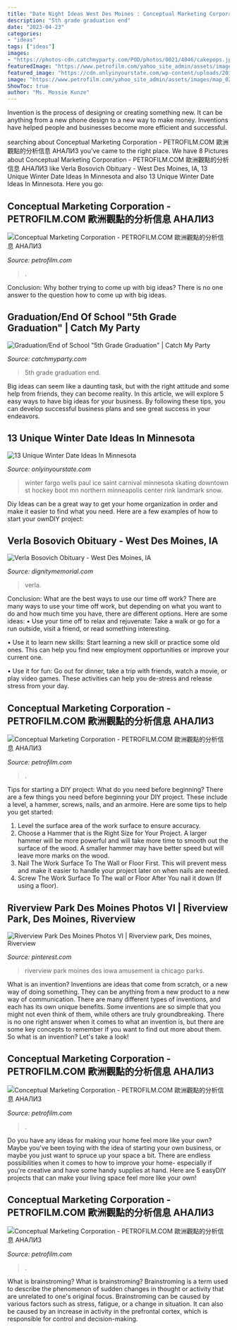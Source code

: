 ```yaml
---
title: "Date Night Ideas West Des Moines : Conceptual Marketing Corporation"
description: "5th grade graduation end"
date: "2023-04-23"
categories:
- "ideas"
tags: ["ideas"]
images:
- "https://photos-cdn.catchmyparty.com/POD/photos/0021/4046/cakepops.jpg"
featuredImage: "https://www.petrofilm.com/yahoo_site_admin/assets/images/map_01_0_C.92142817_std.jpg"
featured_image: "https://cdn.onlyinyourstate.com/wp-content/uploads/2015/12/winterskate_boardman__large-slideshow.jpg"
image: "https://www.petrofilm.com/yahoo_site_admin/assets/images/map_02_0_C.92141933_std.jpg"
ShowToc: true
author: "Ms. Mossie Kunze"
---
```



Invention is the process of designing or creating something new. It can be anything from a new phone design to a new way to make money. Inventions have helped people and businesses become more efficient and successful.

	

		
searching about Conceptual Marketing Corporation - PETROFILM.COM ﻿歐洲觀點的分析信息 АНАЛИЗ you've came to the right place. We have 8 Pictures about Conceptual Marketing Corporation - PETROFILM.COM ﻿歐洲觀點的分析信息 АНАЛИЗ like Verla Bosovich Obituary - West Des Moines, IA, 13 Unique Winter Date Ideas In Minnesota and also 13 Unique Winter Date Ideas In Minnesota. Here you go:
		
    
## Conceptual Marketing Corporation - PETROFILM.COM ﻿歐洲觀點的分析信息 АНАЛИЗ

<img loading=lazy src="https://petrofilm.com/yahoo_site_admin/assets/images/_norway_trondheim_pp_2016_1B.12063419_std.JPG" onerror="this.onerror=null;this.src='https://tse3.mm.bing.net/th?id=OIP.dRMQKZN5d3YCPWYZKpnIZQHaFS&amp;pid=15.1';" alt="Conceptual Marketing Corporation - PETROFILM.COM ﻿歐洲觀點的分析信息 АНАЛИЗ">

_Source: petrofilm.com_

>. 

	

Conclusion: Why bother trying to come up with big ideas?
There is no one answer to the question how to come up with big ideas.

    
## Graduation/End Of School &quot;5th Grade Graduation&quot; | Catch My Party

<img loading=lazy src="https://photos-cdn.catchmyparty.com/POD/photos/0021/4046/cakepops.jpg" onerror="this.onerror=null;this.src='https://tse4.mm.bing.net/th?id=OIP.qKhiZwiMuVtfjBC_2QwJvwHaFt&amp;pid=15.1';" alt="Graduation/End of School &quot;5th Grade Graduation&quot; | Catch My Party">

_Source: catchmyparty.com_

>5th grade graduation end. 

	

Big ideas can seem like a daunting task, but with the right attitude and some help from friends, they can become reality. In this article, we will explore 5 easy ways to have big ideas for your business. By following these tips, you can develop successful business plans and see great success in your endeavors.

    
## 13 Unique Winter Date Ideas In Minnesota

<img loading=lazy src="https://cdn.onlyinyourstate.com/wp-content/uploads/2015/12/winterskate_boardman__large-slideshow.jpg" onerror="this.onerror=null;this.src='https://tse3.mm.bing.net/th?id=OIP._O1KpmBXtypaB4vqoe6XzgHaEK&amp;pid=15.1';" alt="13 Unique Winter Date Ideas In Minnesota">

_Source: onlyinyourstate.com_

>winter fargo wells paul ice saint carnival minnesota skating downtown st hockey boot mn northern minneapolis center rink landmark snow. 

	

Diy Ideas can be a great way to get your home organization in order and make it easier to find what you need. Here are a few examples of how to start your ownDIY project: 

    
## Verla Bosovich Obituary - West Des Moines, IA

<img loading=lazy src="https://d3eguztg5751m.cloudfront.net/as/assets-mem-com/cmi/3/4/8/8/8188843/20190301_151500893_0_orig.jpg/-/verla-bosovich-west-des-moines-ia-obituary.jpg?crop=(21.785977859778597%2C35.041666666666664%2C315.8966789667897%2C425.3333333333333)&amp;cropxunits=328&amp;cropyunits=464" onerror="this.onerror=null;this.src='https://tse2.mm.bing.net/th?id=OIP.JDmu0y7nKg8eQVUhsMlQRQHaJ0&amp;pid=15.1';" alt="Verla Bosovich Obituary - West Des Moines, IA">

_Source: dignitymemorial.com_

>verla. 

	

Conclusion: What are the best ways to use our time off work?
There are many ways to use your time off work, but depending on what you want to do and how much time you have, there are different options. Here are some ideas: 
• Use your time off to relax and rejuvenate: Take a walk or go for a run outside, visit a friend, or read something interesting. 

• Use it to learn new skills: Start learning a new skill or practice some old ones. This can help you find new employment opportunities or improve your current one. 

• Use it for fun: Go out for dinner, take a trip with friends, watch a movie, or play video games. These activities can help you de-stress and release stress from your day.

    
## Conceptual Marketing Corporation - PETROFILM.COM ﻿歐洲觀點的分析信息 АНАЛИЗ

<img loading=lazy src="https://www.petrofilm.com/yahoo_site_admin/assets/images/map_02_0_C.92141933_std.jpg" onerror="this.onerror=null;this.src='https://tse2.mm.bing.net/th?id=OIP.dA8L0fs4dsf9Ag6iYgP9QAHaD5&amp;pid=15.1';" alt="Conceptual Marketing Corporation - PETROFILM.COM ﻿歐洲觀點的分析信息 АНАЛИЗ">

_Source: petrofilm.com_

>. 

	

Tips for starting a DIY project: What do you need before beginning?
There are a few things you need before beginning your DIY project. These include a level, a hammer, screws, nails, and an armoire. Here are some tips to help you get started:
1. Level the surface area of the work surface to ensure accuracy.
2. Choose a Hammer that is the Right Size for Your Project. A larger hammer will be more powerful and will take more time to smooth out the surface of the wood. A smaller hammer may have better speed but will leave more marks on the wood.
3. Nail The Work Surface To The Wall or Floor First. This will prevent mess and make it easier to handle your project later on when nails are needed.
4. Screw The Work Surface To The wall or Floor After You nail it down (If using a floor).

    
## Riverview Park Des Moines Photos VI | Riverview Park, Des Moines, Riverview

<img loading=lazy src="https://i.pinimg.com/originals/59/a2/d0/59a2d013ec340e79208f9b7d1c5573a8.jpg" onerror="this.onerror=null;this.src='https://tse2.mm.bing.net/th?id=OIP.IYE8H1qrA8CqGKPp3mRqFQHaFK&amp;pid=15.1';" alt="Riverview Park Des Moines Photos VI | Riverview park, Des moines, Riverview">

_Source: pinterest.com_

>riverview park moines des iowa amusement ia chicago parks. 

	

What is an invention?
Inventions are ideas that come from scratch, or a new way of doing something. They can be anything from a new product to a new way of communication. There are many different types of inventions, and each has its own unique benefits. Some inventions are so simple that you might not even think of them, while others are truly groundbreaking. There is no one right answer when it comes to what an invention is, but there are some key concepts to remember if you want to find out more about them. So what is an invention? Let's take a look!

    
## Conceptual Marketing Corporation - PETROFILM.COM ﻿歐洲觀點的分析信息 АНАЛИЗ

<img loading=lazy src="https://petrofilm.com/yahoo_site_admin/assets/images/-1x-1_B.93151952_std.jpg" onerror="this.onerror=null;this.src='https://tse2.mm.bing.net/th?id=OIP.bcjf6be5wnA_m3xJ_Dud6QHaDQ&amp;pid=15.1';" alt="Conceptual Marketing Corporation - PETROFILM.COM ﻿歐洲觀點的分析信息 АНАЛИЗ">

_Source: petrofilm.com_

>. 

	

Do you have any ideas for making your home feel more like your own? Maybe you've been toying with the idea of starting your own business, or maybe you just want to spruce up your space a bit. There are endless possibilities when it comes to how to improve your home- especially if you're creative and have some handy supplies at hand. Here are 5 easyDIY projects that can make your living space feel more like your own!

    
## Conceptual Marketing Corporation - PETROFILM.COM ﻿歐洲觀點的分析信息 АНАЛИЗ

<img loading=lazy src="https://www.petrofilm.com/yahoo_site_admin/assets/images/map_01_0_C.92142817_std.jpg" onerror="this.onerror=null;this.src='https://tse3.mm.bing.net/th?id=OIP.dM90lNzggLsbUGjZPCTtgQHaD5&amp;pid=15.1';" alt="Conceptual Marketing Corporation - PETROFILM.COM ﻿歐洲觀點的分析信息 АНАЛИЗ">

_Source: petrofilm.com_

>. 

	

What is brainstroming?
What is brainstroming? Brainstroming is a term used to describe the phenomenon of sudden changes in thought or activity that are unrelated to one's original focus. Brainstroming can be caused by various factors such as stress, fatigue, or a change in situation. It can also be caused by an increase in activity in the prefrontal cortex, which is responsible for control and decision-making.

